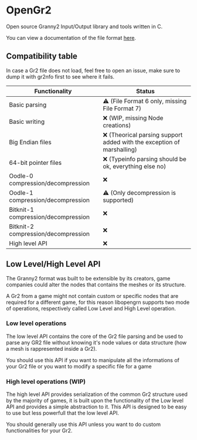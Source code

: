 # OpenGr2
Open source Granny2 Input/Output library and tools written in C.

You can view a documentation of the file format [here](https://github.com/arves100/opengr2/wiki/File-Format-documentation).

## Compatibility table
In case a Gr2 file does not load, feel free to open an issue, make sure to dump it with gr2nfo first to see where it fails.

| Functionality | Status |
| ------------- | ------ |
| Basic parsing | ⚠️ (File Format 6 only, missing File Format 7) |
| Basic writing | ❌ (WIP, missing Node creations) |
| Big Endian files | ❌ (Theorical parsing support added with the exception of marshalling) |
| 64-bit pointer files | ❌ (Typeinfo parsing should be ok, everything else no) |
| Oodle-0 compression/decompression | ❌ |
| Oodle-1 compression/decompression | ⚠️ (Only decompression is supported) |
| Bitknit-1 compression/decompression | ❌ |
| Bitknit-2 compression/decompression | ❌ |
| High level API | ❌ |

## Low Level/High Level API
The Granny2 format was built to be extensible by its creators, game companies could alter the nodes that contains the meshes or its structure.

A Gr2 from a game might not contain custom or specific nodes that are required for a different game, for this reason libopengrn supports two mode of operations, respectively called Low Level and High Level operation.

### Low level operations
The low level API contains the core of the Gr2 file parsing and be used to parse any GR2 file without knowing it's node values or data structure (how a mesh is rappresented inside a Gr2).

You should use this API if you want to manipulate all the informations of your Gr2 file or you want to modify a specific file for a game

### High level operations (WIP)
The high level API provides serialization of the common Gr2 structure used by the majority of games, it is built upon the functionality of the Low level API and provides a simple abstraction to it.
This API is designed to be easy to use but less powerfull that the low level API.

You should generally use this API unless you want to do custom functionalities for your Gr2.
